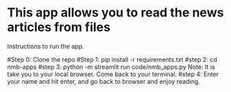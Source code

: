# This app allows you to read the news articles from files

Instructions to run the app.

#Step 0: Clone the repo
#Step 1: pip install -r requirements.txt
#step 2: cd nmb-apps
#step 3: python -m streamlit run code/nmb_apps.py 
    Note: It is take you to your local browser. Come back to your terminal.
#step 4: Enter your name and hit enter, and go back to browser and enjoy reading. 
